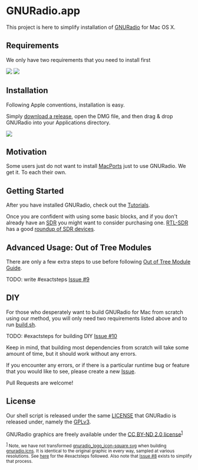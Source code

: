 # GNURadio.app

This project is here to simplify installation of [GNURadio](http://gnuradio.org/) for Mac OS X. 

## Requirements

We only have two requirements that you need to install first

<a href="https://www.python.org/downloads/" target="_blank"><img src="https://www.python.org/static/img/python-logo.png" /></a>
<a href="https://www.xquartz.org/" target="_blank"><img src="https://www.xquartz.org/Xlogo.png" /></a>

## Installation

Following Apple conventions, installation is easy.

Simply [download a release](https://github.com/cfriedt/gnuradio-for-mac-without-macports/releases), open the DMG file, and then drag & drop GNURadio into your Applications directory.

<a href="https://github.com/cfriedt/gnuradio-for-mac-without-macports/releases" target="_blank"><img src="https://raw.githubusercontent.com/cfriedt/gnuradio-for-mac-without-macports/master/screenshot.png" /></a>

## Motivation

Some users just do not want to install [MacPorts](https://www.macports.org) just to use GNURadio. We get it. To each their own.

## Getting Started

After you have installed GNURadio, check out the [Tutorials](http://gnuradio.org/redmine/projects/gnuradio/wiki/Tutorials).

Once you are confident with using some basic blocks, and if you don't already have an [SDR](https://en.wikipedia.org/wiki/Software-defined_radio) you might want to consider purchasing one. [RTL-SDR](http://www.rtl-sdr.com/) has a good [roundup of SDR devices](http://www.rtl-sdr.com/roundup-software-defined-radios/).

## Advanced Usage: Out of Tree Modules

There are only a few extra steps to use before following [Out of Tree Module Guide](http://gnuradio.org/redmine/projects/gnuradio/wiki/OutOfTreeModules).

TODO: write #exactsteps [Issue #9](https://github.com/cfriedt/gnuradio-for-mac-without-macports/issues/9)

## DIY

For those who desperately want to build GNURadio for Mac from scratch using our method, you will only need two requirements listed above and to run [build.sh](https://github.com/cfriedt/gnuradio-for-mac-without-macports/blob/master/build.sh).

TODO: #exactsteps for building DIY [Issue #10](https://github.com/cfriedt/gnuradio-for-mac-without-macports/issues/10)

Keep in mind, that building most dependencies from scratch will take some amount of time, but it should work without any errors.

If you encounter any errors, or if there is a particular runtime bug or feature that you would like to see, please create a new [Issue](https://github.com/cfriedt/gnuradio-for-mac-without-macports/issues).

Pull Requests are welcome!

## License

Our shell script is released under the same [LICENSE](https://github.com/cfriedt/gnuradio-for-mac-without-macports/blob/master/LICENSE) that GNURadio is released under, namely the [GPLv3](https://raw.githubusercontent.com/cfriedt/gnuradio-for-mac-without-macports/master/LICENSE).

GNURadio graphics are freely available under the [CC BY-ND 2.0 license](https://creativecommons.org/licenses/by-nd/2.0/)<sup><a href="#1">1</a></sup>

<div class="footnote"><p>
<small>
<sup><a href="#1">1</a></sup>
Note, we have not transformed <a href="https://github.com/gnuradio/gr-logo/blob/master/gnuradio_logo_icon-square.svg">gnuradio_logo_icon-square.svg</a> when building <a href="https://github.com/cfriedt/gnuradio-for-mac-without-macports/blob/master/gnuradio.icns">gnuradio.icns</a>. It is identical to the original graphic in every way, sampled at various resolutions. See <a href="http://applehelpwriter.com/2012/12/16/make-your-own-icns-icons-for-free/">here</a> for the #exactsteps followed. Also note that <a href="https://github.com/cfriedt/gnuradio-for-mac-without-macports/issues/8">Issue #8</a> exists to simplify that process.
</small>
</div>
